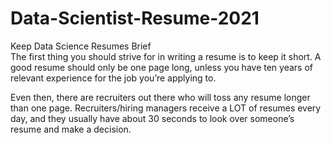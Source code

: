 # Data-Scientist-Resume-2021        
Keep Data Science Resumes Brief              
The first thing you should strive for in writing a resume is to keep it short. A good resume should only be one page long, unless you have ten years of relevant experience for the job you’re applying to.              

Even then, there are recruiters out there who will toss any resume longer than one page. Recruiters/hiring managers receive a LOT of resumes every day, and they usually have about 30 seconds to look over someone’s resume and make a decision.
